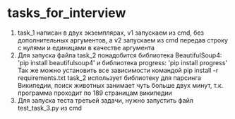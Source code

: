 # tasks_for_interview
1. task_1 написан в двух экземплярах, v1 запускаем из cmd, без дополнительных аргументов, а v2 запускаем из cmd передав строку с нулями и единицами в качестве аргумента
2. Для запуска файла task_2 понадобится библиотека BeautifulSoup4: 'pip install beautifulsoup4' и библиотека progress: 'pip install progress'
Так же можно установить все зависимости командой pip install -r requirements.txt
task_2 использует библиотеку для парсинга Википедии, поиск животных занимает чуть больше двух минут, т.к. программа проходит по 189 страницам википедии
3. Для запуска теста третьей задачи, нужно запустить файл test_task_3.py из cmd
